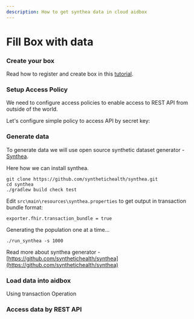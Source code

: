 ```yaml
---
description: How to get synthea data in cloud aidbox
---
```


# Fill Box with data

### Create your box

Read how to register and create box in this [tutorial](create-and-configure-box.md).

### Setup Access Policy

We need to configure access policies to enable access to REST API from outside of the world.

Let's configure simple policy to access API by secret key:



### Generate data

To generate data we will use open source synthetic dataset generator - [Synthea](https://github.com/synthetichealth/synthea).

Here how we can install synthea.

```text
git clone https://github.com/synthetichealth/synthea.git
cd synthea
./gradlew build check test
```

Edit `src\main\resources\synthea.properties` to get output in transaction bundle format:

```text
exporter.fhir.transaction_bundle = true
```

Generating the population one at a time...

```text
./run_synthea -s 1000
```

Read more about synthea generator - [https://github.com/synthetichealth/synthea](https://github.com/synthetichealth/synthea)

### Load data into aidbox

 Using transaction Operation

### Access data by REST API



